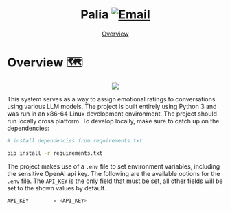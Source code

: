 <div align="center">
  
# Palia [![Email](https://img.shields.io/badge/EMAIL-mintjjc%40gmail.com-93BFCF?style=flat&logoSize=auto&labelColor=EEE9DA)](mailto:mintjjc@gmail.com)

[Overview](#overview)

</div>

# Overview 🗺️

<div align="center">
  
![](imgs/running.png)

</div>

This system serves as a way to assign emotional ratings to conversations using various LLM models. The project is built entirely using Python 3 and was run in an x86-64 Linux development environment. The project should run locally cross platform. To develop locally, make sure to catch up on the dependencies:

```bash
# install dependencies from requirements.txt

pip install -r requirements.txt
```

The project makes use of a `.env` file to set environment variables, including the sensitive OpenAI api key. The following are the available options for the `.env` file. The `API_KEY` is the only field that must be set, all other fields will be set to the shown values by default.

```bash
API_KEY        = <API_KEY>
```


